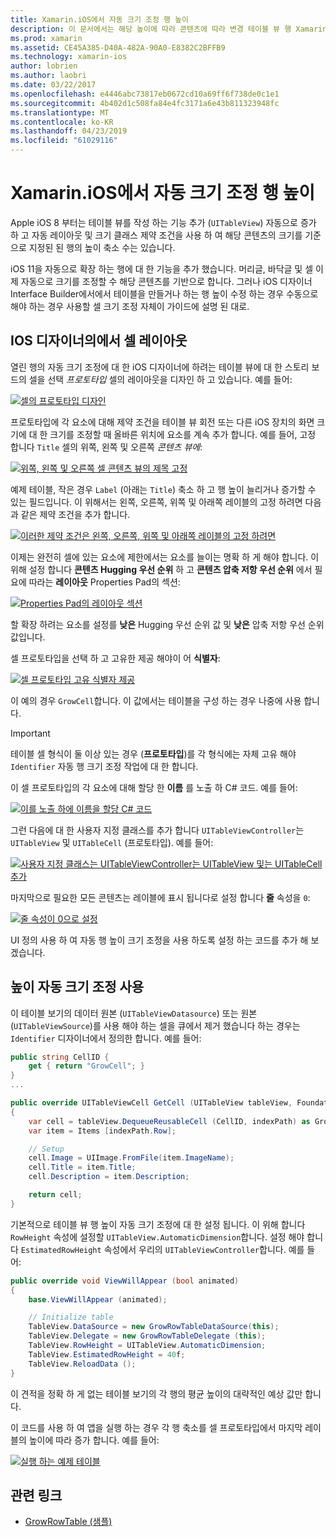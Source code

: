 ```yaml
---
title: Xamarin.iOS에서 자동 크기 조정 행 높이
description: 이 문서에서는 해당 높이에 따라 콘텐츠에 따라 변경 테이블 뷰 행 Xamarin.iOS 앱에 추가 하는 방법을 설명 합니다. IOS 디자이너의에서 셀 레이아웃 및 사용 하도록 설정 하면 자동 크기 조정 높이 설명 합니다.
ms.prod: xamarin
ms.assetid: CE45A385-D40A-482A-90A0-E8382C2BFFB9
ms.technology: xamarin-ios
author: lobrien
ms.author: laobri
ms.date: 03/22/2017
ms.openlocfilehash: e4446abc73817eb0672cd10a69ff6f738de0c1e1
ms.sourcegitcommit: 4b402d1c508fa84e4fc3171a6e43b811323948fc
ms.translationtype: MT
ms.contentlocale: ko-KR
ms.lasthandoff: 04/23/2019
ms.locfileid: "61029116"
---
```

# <a name="auto-sizing-row-height-in-xamarinios"></a>Xamarin.iOS에서 자동 크기 조정 행 높이

Apple iOS 8 부터는 테이블 뷰를 작성 하는 기능 추가 (`UITableView`) 자동으로 증가 하 고 자동 레이아웃 및 크기 클래스 제약 조건을 사용 하 여 해당 콘텐츠의 크기를 기준으로 지정된 된 행의 높이 축소 수는 있습니다.

iOS 11을 자동으로 확장 하는 행에 대 한 기능을 추가 했습니다. 머리글, 바닥글 및 셀 이제 자동으로 크기를 조정할 수 해당 콘텐츠를 기반으로 합니다. 그러나 iOS 디자이너 Interface Builder에서에서 테이블을 만들거나 하는 행 높이 수정 하는 경우 수동으로 해야 하는 경우 사용할 셀 크기 조정 자체이 가이드에 설명 된 대로.

## <a name="cell-layout-in-the-ios-designer"></a>IOS 디자이너의에서 셀 레이아웃

열린 행의 자동 크기 조정에 대 한 iOS 디자이너에 하려는 테이블 뷰에 대 한 스토리 보드의 셀을 선택 *프로토타입* 셀의 레이아웃을 디자인 하 고 있습니다. 예를 들어:

[![](autosizing-row-height-images/table01.png "셀의 프로토타입 디자인")](autosizing-row-height-images/table01.png#lightbox)

프로토타입에 각 요소에 대해 제약 조건을 테이블 뷰 회전 또는 다른 iOS 장치의 화면 크기에 대 한 크기를 조정할 때 올바른 위치에 요소를 계속 추가 합니다. 예를 들어, 고정 합니다 `Title` 셀의 위쪽, 왼쪽 및 오른쪽 *콘텐츠 뷰에*:

[![](autosizing-row-height-images/table02.png "위쪽, 왼쪽 및 오른쪽 셀 콘텐츠 뷰의 제목 고정")](autosizing-row-height-images/table02.png#lightbox)

예제 테이블, 작은 경우 `Label` (아래는 `Title`) 축소 하 고 행 높이 늘리거나 증가할 수 있는 필드입니다. 이 위해서는 왼쪽, 오른쪽, 위쪽 및 아래쪽 레이블의 고정 하려면 다음과 같은 제약 조건을 추가 합니다.

[![](autosizing-row-height-images/table03.png "이러한 제약 조건은 왼쪽, 오른쪽, 위쪽 및 아래쪽 레이블의 고정 하려면")](autosizing-row-height-images/table03.png#lightbox)

이제는 완전히 셀에 있는 요소에 제한에서는 요소를 늘이는 명확 하 게 해야 합니다. 이 위해 설정 합니다 **콘텐츠 Hugging 우선 순위** 하 고 **콘텐츠 압축 저항 우선 순위** 에서 필요에 따라는 **레이아웃** Properties Pad의 섹션:

[![](autosizing-row-height-images/table03a.png "Properties Pad의 레이아웃 섹션")](autosizing-row-height-images/table03a.png#lightbox)

할 확장 하려는 요소를 설정를 **낮은** Hugging 우선 순위 값 및 **낮은** 압축 저항 우선 순위 값입니다.

셀 프로토타입을 선택 하 고 고유한 제공 해야이 어 **식별자**:

[![](autosizing-row-height-images/table04.png "셀 프로토타입 고유 식별자 제공")](autosizing-row-height-images/table04.png#lightbox)

이 예의 경우 `GrowCell`합니다. 이 값에서는 테이블을 구성 하는 경우 나중에 사용 합니다.

> [!IMPORTANT]
> 테이블 셀 형식이 둘 이상 있는 경우 (**프로토타입**)를 각 형식에는 자체 고유 해야 `Identifier` 자동 행 크기 조정 작업에 대 한 합니다.

이 셀 프로토타입의 각 요소에 대해 할당 한 **이름** 를 노출 하 C# 코드. 예를 들어:

[![](autosizing-row-height-images/table05.png "이를 노출 하에 이름을 할당 C# 코드")](autosizing-row-height-images/table05.png#lightbox)

그런 다음에 대 한 사용자 지정 클래스를 추가 합니다 `UITableViewController`는 `UITableView` 및 `UITableCell` (프로토타입). 예를 들어: 

[![](autosizing-row-height-images/table06.png "사용자 지정 클래스는 UITableViewController는 UITableView 및는 UITableCell 추가")](autosizing-row-height-images/table06.png#lightbox)

마지막으로 필요한 모든 콘텐츠는 레이블에 표시 됩니다로 설정 합니다 **줄** 속성을 `0`:

[![](autosizing-row-height-images/table06.png "줄 속성이 0으로 설정")](autosizing-row-height-images/table06a.png#lightbox)

UI 정의 사용 하 여 자동 행 높이 크기 조정을 사용 하도록 설정 하는 코드를 추가 해 보겠습니다.

## <a name="enabling-auto-resizing-height"></a>높이 자동 크기 조정 사용

이 테이블 보기의 데이터 원본 (`UITableViewDatasource`) 또는 원본 (`UITableViewSource`)를 사용 해야 하는 셀을 큐에서 제거 했습니다 하는 경우는 `Identifier` 디자이너에서 정의한 합니다. 예를 들어:

```csharp
public string CellID {
    get { return "GrowCell"; }
}
...

public override UITableViewCell GetCell (UITableView tableView, Foundation.NSIndexPath indexPath)
{
    var cell = tableView.DequeueReusableCell (CellID, indexPath) as GrowRowTableCell;
    var item = Items [indexPath.Row];

    // Setup
    cell.Image = UIImage.FromFile(item.ImageName);
    cell.Title = item.Title;
    cell.Description = item.Description;

    return cell;
}
```

기본적으로 테이블 뷰 행 높이 자동 크기 조정에 대 한 설정 됩니다. 이 위해 합니다 `RowHeight` 속성에 설정할 `UITableView.AutomaticDimension`합니다. 설정 해야 합니다 `EstimatedRowHeight` 속성에서 우리의 `UITableViewController`합니다. 예를 들어:

```csharp
public override void ViewWillAppear (bool animated)
{
    base.ViewWillAppear (animated);

    // Initialize table
    TableView.DataSource = new GrowRowTableDataSource(this);
    TableView.Delegate = new GrowRowTableDelegate (this);
    TableView.RowHeight = UITableView.AutomaticDimension;
    TableView.EstimatedRowHeight = 40f;
    TableView.ReloadData ();
}
```

이 견적을 정확 하 게 없는 테이블 보기의 각 행의 평균 높이의 대략적인 예상 값만 합니다.

이 코드를 사용 하 여 앱을 실행 하는 경우 각 행 축소를 셀 프로토타입에서 마지막 레이블의 높이에 따라 증가 합니다. 예를 들어:

[![](autosizing-row-height-images/table07.png "실행 하는 예제 테이블")](autosizing-row-height-images/table07.png#lightbox)


## <a name="related-links"></a>관련 링크

- [GrowRowTable (샘플)](https://developer.xamarin.com/samples/monotouch/GrowRowTable/)
